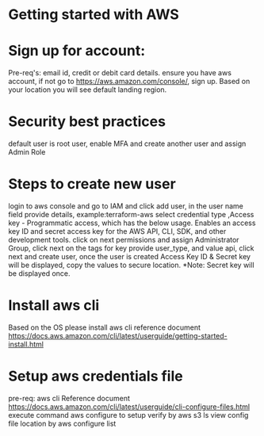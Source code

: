 # Getting started with AWS 


# Sign up for account:
Pre-req's: email id, credit or debit card details.
ensure you have aws account, if not go to https://aws.amazon.com/console/, sign up.
Based on your location you will see default landing region.

# Security best practices
default user is root user, enable MFA and create another user and assign Admin Role

# Steps to create new user
login to aws console and go to IAM and click add user, in the user name field provide details, example:terraform-aws
select credential type ,Access key - Programmatic access, which has the below usage.
Enables an access key ID and secret access key for the AWS API, CLI, SDK, and other development tools.
click on next permissions and assign Administrator Group, click next on the tags
for key provide user_type, and value api, click next and create user, once the user is created Access Key ID & Secret key will be displayed, copy the values to secure location. 
*Note: Secret key will be displayed once.

# Install aws cli
Based on the OS please install aws cli reference document https://docs.aws.amazon.com/cli/latest/userguide/getting-started-install.html

# Setup aws credentials file
pre-req: aws cli
Reference document https://docs.aws.amazon.com/cli/latest/userguide/cli-configure-files.html
execute command aws configure to setup
verify by aws s3 ls
view config file location by aws configure list









